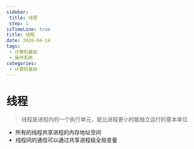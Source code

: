 ```yaml
---
sidebar:
 title: 线程
 step: 1
isTimeLine: true
title: 线程
date: 2020-04-14
tags:
 - 计算机基础
 - 操作系统
categories:
 - 计算机基础
---
```

# 线程
>线程是进程内的一个执行单元，是比进程更小的能独立运行的基本单位

* 所有的线程共享进程的内存地址空间
* 线程间的通信可以通过共享进程级全局变量
